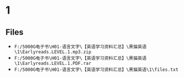 # 1

## Files

- `F:/5000G电子书\H01-语言文字\【英语学习资料汇总】\黑猫英语\1\Earlyreads.LEVEL.1.mp3.zip`
- `F:/5000G电子书\H01-语言文字\【英语学习资料汇总】\黑猫英语\1\Earlyreads.LEVEL.1.PDF.rar`
- `F:/5000G电子书\H01-语言文字\【英语学习资料汇总】\黑猫英语\1\files.txt`
